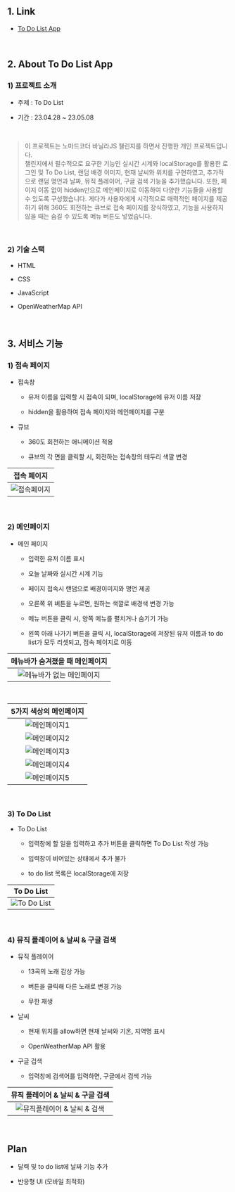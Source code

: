 ## 1. Link
* [To Do List App](https://wink68.github.io/JS_Chome_App/)

<br>

## 2. About To Do List App
### 1) 프로젝트 소개
* 주제 : To Do List

* 기간 : 23.04.28 ~ 23.05.08

<br>

> 이 프로젝트는 노마드코더 바닐라JS 챌린지를 하면서 진행한 개인 프로젝트입니다.   
> 챌린지에서 필수적으로 요구한 기능인 실시간 시계와 localStorage를 활용한 로그인 및 To Do List, 랜덤 배경 이미지, 현재 날씨와 위치를 구현하였고, 추가적으로 랜덤 명언과 날짜, 뮤직 플레이어, 구글 검색 기능을 추가했습니다. 또한, 페이지 이동 없이 hidden만으로 메인페이지로 이동하여 다양한 기능들을 사용할 수 있도록 구성했습니다. 게다가 사용자에게 시각적으로 매력적인 페이지를 제공하기 위해 360도 회전하는 큐브로 접속 페이지를 장식하였고, 기능을 사용하지 않을 때는 숨길 수 있도록 메뉴 버튼도 넣었습니다.

<br>

### 2) 기술 스택
* HTML

* CSS

* JavaScript

* OpenWeatherMap API

<br>

## 3. 서비스 기능
### 1) 접속 페이지
* 접속창

  * 유저 이름을 입력할 시 접속이 되며, localStorage에 유저 이름 저장
  
  * hidden을 활용하여 접속 페이지와 메인페이지를 구분

* 큐브

  * 360도 회전하는 애니메이션 적용
  
  * 큐브의 각 면을 클릭할 시, 회전하는 접속창의 테두리 색깔 변경

| **접속 페이지** |
|:--:|
| <img src="https://github.com/wink68/JS_Chome_App/assets/108077414/57b1308b-dfeb-4f66-a6f4-e262aba2f9b5" alt="접속페이지"> |
  
<br>

### 2) 메인페이지
* 메인 페이지

  * 입력한 유저 이름 표시
  
  * 오늘 날짜와 실시간 시계 기능

  * 페이지 접속시 랜덤으로 배경이미지와 명언 제공
  
  * 오른쪽 위 버튼을 누르면, 원하는 색깔로 배경색 변경 가능
  
  * 메뉴 버튼을 클릭 시, 양쪽 메뉴를 펼치거나 숨기기 가능
  
  * 왼쪽 아래 나가기 버튼을 클릭 시, localStorage에 저장된 유저 이름과 to do list가 모두 리셋되고, 접속 페이지로 이동

| **메뉴바가 숨겨졌을 때 메인페이지** |
|:--:|
| <img src="https://github.com/wink68/JS_Chome_App/assets/108077414/d10f36fd-ca7e-4493-8bcb-5e097652d7b2" alt="메뉴바가 없는 메인페이지"> |

<br>

| **5가지 색상의 메인페이지** |
|:--:|
| <img src="https://github.com/wink68/JS_Chome_App/assets/108077414/16321a16-946c-4137-9b19-bb03db5587c8" alt="메인페이지1"> |
| <img src="https://github.com/wink68/JS_Chome_App/assets/108077414/6806a3e9-582f-4f6e-9547-ece5a916341e" alt="메인페이지2"> |
| <img src="https://github.com/wink68/JS_Chome_App/assets/108077414/4bd863c8-89ba-458c-9f10-a4db63988055" alt="메인페이지3"> |
| <img src="https://github.com/wink68/JS_Chome_App/assets/108077414/a75e1f02-555c-4694-8010-13d88a35bd63" alt="메인페이지4"> |
| <img src="https://github.com/wink68/JS_Chome_App/assets/108077414/df3e70d6-2452-498c-94c1-c862efdee6a5" alt="메인페이지5"> |

<br>

### 3) To Do List
* To Do List

  * 입력창에 할 일을 입력하고 추가 버튼을 클릭하면 To Do List 작성 가능
  
  * 입력창이 비어있는 상태에서 추가 불가
  
  * to do list 목록은 localStorage에 저장

| **To Do List** |
|:--:|
| <img src="https://github.com/wink68/JS_Chome_App/assets/108077414/001b3b0d-aa34-4343-9c15-65a86ce939a6" alt="To Do List"> |

<br>

### 4) 뮤직 플레이어 & 날씨 & 구글 검색

* 뮤직 플레이어

  * 13곡의 노래 감상 가능
  
  * 버튼을 클릭해 다른 노래로 변경 가능
  
  * 무한 재생

* 날씨

  * 현재 위치를 allow하면 현재 날씨와 기온, 지역명 표시
  
  * OpenWeatherMap API 활용
  
* 구글 검색

  * 입력창에 검색어를 입력하면, 구글에서 검색 가능

| **뮤직 플레이어 & 날씨 & 구글 검색** |
|:--:|
| <img src="https://github.com/wink68/JS_Chome_App/assets/108077414/99f0f45b-04f6-4983-96b8-61beeb925cab" alt="뮤직플레이어 & 날씨 & 검색"> |

<br>

## Plan
* 달력 및 to do list에 날짜 기능 추가

* 반응형 UI (모바일 최적화)

